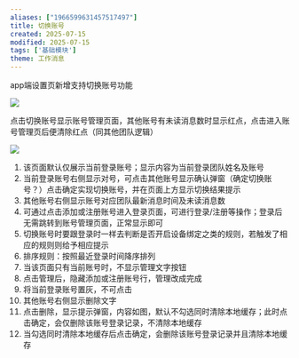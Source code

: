 ```yaml
---
aliases: ["1966599631457517497"]
title: 切换账号
created: 2025-07-15
modified: 2025-07-15
tags: ['基础模块']
theme: 工作消息
---
```


app端设置页新增支持切换账号功能

![](https://myhelpdoc.oss-cn-heyuan.aliyuncs.com/mdimages/91c5a42e81353e5f71515b24622b5484.jpg)

点击切换账号显示账号管理页面，其他账号有未读消息数时显示红点，点击进入账号管理页后便清除红点（同其他团队逻辑）

![](https://myhelpdoc.oss-cn-heyuan.aliyuncs.com/mdimages/a597d45d7abe2b4fec792963240676d8.jpg)

1. 该页面默认仅展示当前登录账号；显示内容为当前登录团队姓名及账号
2. 当前登录账号右侧显示对号，可点击其他账号显示确认弹窗（确定切换账号？）点击确定实现切换账号，并在页面上方显示切换结果提示
3. 其他账号右侧显示账号对应团队最新消息时间及未读消息数
4. 可通过点击添加或注册账号进入登录页面，可进行登录/注册等操作；登录后无需跳转到账号管理页面，正常显示即可
5. 切换账号时要跟登录时一样去判断是否开启设备绑定之类的规则，若触发了相应的规则则给予相应提示
6. 排序规则：按照最近登录时间降序排列
7. 当该页面只有当前账号时，不显示管理文字按钮
8. 点击管理后，隐藏添加或注册账号行，管理改成完成
9. 将当前登录账号置灰，不可点击
10. 其他账号右侧显示删除文字
11. 点击删除，显示提示弹窗，内容如图，默认不勾选同时清除本地缓存；此时点击确定，会仅删除该账号登录记录，不清除本地缓存
12. 当勾选同时清除本地缓存后点击确定，会删除该账号登录记录并且清除本地缓存
